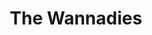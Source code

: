 ---
title: "The Wannadies"
summary: "Swedish alternative pop / rock band formed in 1988 in Skellefteå, Sweden. After a break since 2002, in the autumn of 2020, Wannadies released their first single in 18 years: \"Can't Kill The Musikk\", and announced shortly afterwards that the band is booked for a new tour in the spring of 2022."
image: "the-wannadies.jpg"
apple_music_artist_url: "https://music.apple.com/gb/artist/the-wannadies/33821486"
---